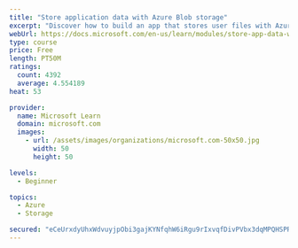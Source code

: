 ```yaml
---
title: "Store application data with Azure Blob storage"
excerpt: "Discover how to build an app that stores user files with Azure Blob storage, use Blob storage in a web app, and use the Azure Storage SDK for .NET Core."
webUrl: https://docs.microsoft.com/en-us/learn/modules/store-app-data-with-azure-blob-storage/
type: course
price: Free
length: PT50M
ratings:
  count: 4392
  average: 4.554189
heat: 53

provider:
  name: Microsoft Learn
  domain: microsoft.com
  images:
    - url: /assets/images/organizations/microsoft.com-50x50.jpg
      width: 50
      height: 50

levels:
  - Beginner

topics:
  - Azure
  - Storage

secured: "eCeUrxdyUhxWdvuyjpObi3gajKYNfqhW6iRgu9rIxvqfDivPVbx3dqMPQHSPRKvfGkx3+ujkd19CGa+YmHpTNcU9nD/Q1cJJ3l0CDpTGxeoO/tb0m/E6ym9irM9IcG91pQEMCD9UeS2d8jVZP2GvE1cF7kXD9Bv/HqY0yaJ7ZMFj7luRdU/vJNJFM1GV6GN4qipFlCwL4zr0hAjyDVb7qF24hvI+NbQV0Yy0yYog40hMlrKjobW4XGDR3hQVwi4NzAWE2hV/ZcGmZd45fvpsYfde4I1mKWo4JK4KBwdlk7XQQBq1HmqplhF9+ynHA7L45zKBzE0CCBSJsnaG45xYL/BWoJzKR5gF+lcg9dNGLBWDsYN1VvhkWpEBB/MGMNcC3UhLKFkvWvM/c+IcY01WT77mAvSVjMFxaEXabl+ntBQ=;UvSZJCD8rabNFiHy9TKkhQ=="
---
```


